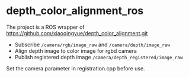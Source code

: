# depth_color_alignment_ros
The project is a ROS wrapper of https://github.com/xiaoqingyue/depth_color_alignment.git

* Subscribe `/camera/rgb/image_raw` and `/camera/depth/image_raw`
* Align depth image to color image for rgbd camera
* Publish registered depth image `/camera/depth_registered/image_raw`

Set the camera parameter in registration.cpp before use. 
